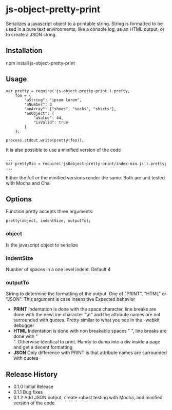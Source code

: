 js-object-pretty-print
======================

Serializes a javascript object to a printable string. String is formatted to be used in a pure text environments, like a console log, as an HTML output,  or to create a JSON string.

## Installation

npm install js-object-pretty-print

## Usage

```
var pretty = require('js-object-pretty-print').pretty,
    foo = {
        "aString": "ipsum lorem",
        "aNumber": 3
        "anArray": ["shoes", "socks", "shirts"],
        "anObject": {
            "aValue": 44,
            "isValid": true
        }
    };

process.stdout.write(pretty(foo));
```

It is also possible to use a minified version of the code

```
...
var prettyMin = require('js0object-pretty-print/index-min.js').pretty;
...
```

Either the full or the minified versions render the same. Both are unit tested with Mocha and Chai

## Options

Function pretty accepts three arguments:

    pretty(object, indentSize, outputTo);

### object
Is the javascript object to serialize

### indentSize
Number of spaces in a one level indent. Default 4

### outputTo
String to determine the formatting of the output. One of "PRINT", "HTML" or "JSON". This argument is case insensitive
Expected behavior
* **PRINT** Indentation is done with the space character, line breaks are done with the newLine character "\n" and the attribute names are not surrounded with quotes. Pretty similar to what you see in the -webkit debugger
* **HTML** Indentation is done with non breakable spaces "&nbsp;", line breaks are done with "<br/>". Otherwise identical to print. Handy to dump into a div inside a page and get a decent formatting
* **JSON** Only difference with PRINT is that attribute names are surrounded with quotes

## Release History
* 0.1.0 Initial Release
* 0.1.1 Bug fixes
* 0.1.2 Add JSON output, create robust testing with Mocha, add minified version of the code

